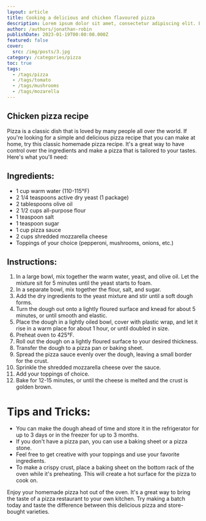 ```yaml
---
layout: article
title: Cooking a delicious and chicken flavoured pizza
description: Lorem ipsum dolor sit amet, consectetur adipiscing elit. Et nemo nimium beatus est; Idemne, quod iucunde? Duo Reges constructio interrete. At iamdecimum annum in spelunca iacet.
author: /authors/jonathan-robin
publishDate: 2023-01-19T00:00:00.000Z
featured: false
cover:
  src: /img/posts/3.jpg
category: /categories/pizza
toc: true
tags:
  - /tags/pizza
  - /tags/tomato
  - /tags/mushrooms
  - /tags/mozarella
---
```


## Chicken pizza recipe

Pizza is a classic dish that is loved by many people all over the world. If you're looking for a simple and delicious pizza recipe that you can make at home, try this classic homemade pizza recipe. It's a great way to have control over the ingredients and make a pizza that is tailored to your tastes. Here's what you'll need:

## Ingredients:

* 1 cup warm water (110-115°F)
* 2 1/4 teaspoons active dry yeast (1 package)
* 2 tablespoons olive oil
* 2 1/2 cups all-purpose flour
* 1 teaspoon salt
* 1 teaspoon sugar
* 1 cup pizza sauce
* 2 cups shredded mozzarella cheese
* Toppings of your choice (pepperoni, mushrooms, onions, etc.)

## Instructions:

1. In a large bowl, mix together the warm water, yeast, and olive oil. Let the mixture sit for 5 minutes until the yeast starts to foam.
2. In a separate bowl, mix together the flour, salt, and sugar.
3. Add the dry ingredients to the yeast mixture and stir until a soft dough forms.
4. Turn the dough out onto a lightly floured surface and knead for about 5 minutes, or until smooth and elastic.
5. Place the dough in a lightly oiled bowl, cover with plastic wrap, and let it rise in a warm place for about 1 hour, or until doubled in size.
6. Preheat oven to 425°F.
7. Roll out the dough on a lightly floured surface to your desired thickness.
8. Transfer the dough to a pizza pan or baking sheet.
9. Spread the pizza sauce evenly over the dough, leaving a small border for the crust.
10. Sprinkle the shredded mozzarella cheese over the sauce.
11. Add your toppings of choice.
12. Bake for 12-15 minutes, or until the cheese is melted and the crust is golden brown.

# Tips and Tricks:

* You can make the dough ahead of time and store it in the refrigerator for up to 3 days or in the freezer for up to 3 months.
* If you don't have a pizza pan, you can use a baking sheet or a pizza stone.
* Feel free to get creative with your toppings and use your favorite ingredients.
* To make a crispy crust, place a baking sheet on the bottom rack of the oven while it's preheating. This will create a hot surface for the pizza to cook on.

Enjoy your homemade pizza hot out of the oven. It's a great way to bring the taste of a pizza restaurant to your own kitchen. Try making a batch today and taste the difference between this delicious pizza and store-bought varieties.
